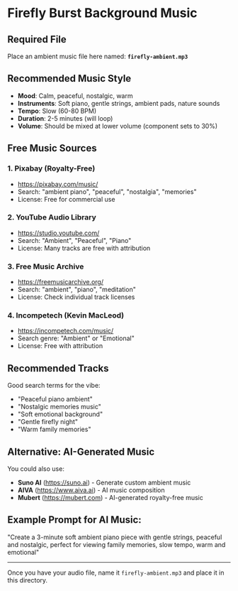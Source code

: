 # Firefly Burst Background Music

## Required File
Place an ambient music file here named: **`firefly-ambient.mp3`**

## Recommended Music Style
- **Mood**: Calm, peaceful, nostalgic, warm
- **Instruments**: Soft piano, gentle strings, ambient pads, nature sounds
- **Tempo**: Slow (60-80 BPM)
- **Duration**: 2-5 minutes (will loop)
- **Volume**: Should be mixed at lower volume (component sets to 30%)

## Free Music Sources

### 1. Pixabay (Royalty-Free)
- https://pixabay.com/music/
- Search: "ambient piano", "peaceful", "nostalgia", "memories"
- License: Free for commercial use

### 2. YouTube Audio Library
- https://studio.youtube.com/
- Search: "Ambient", "Peaceful", "Piano"
- License: Many tracks are free with attribution

### 3. Free Music Archive
- https://freemusicarchive.org/
- Search: "ambient", "piano", "meditation"
- License: Check individual track licenses

### 4. Incompetech (Kevin MacLeod)
- https://incompetech.com/music/
- Search genre: "Ambient" or "Emotional"
- License: Free with attribution

## Recommended Tracks
Good search terms for the vibe:
- "Peaceful piano ambient"
- "Nostalgic memories music"
- "Soft emotional background"
- "Gentle firefly night"
- "Warm family memories"

## Alternative: AI-Generated Music
You could also use:
- **Suno AI** (https://suno.ai) - Generate custom ambient music
- **AIVA** (https://www.aiva.ai) - AI music composition
- **Mubert** (https://mubert.com) - AI-generated royalty-free music

## Example Prompt for AI Music:
"Create a 3-minute soft ambient piano piece with gentle strings, peaceful and nostalgic, perfect for viewing family memories, slow tempo, warm and emotional"

---

Once you have your audio file, name it `firefly-ambient.mp3` and place it in this directory.
